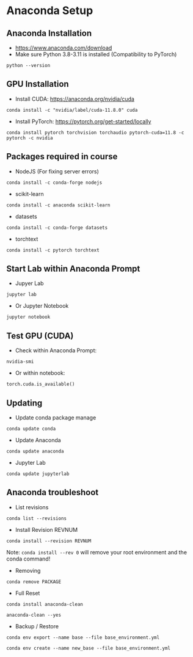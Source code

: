# Anaconda Setup

## Anaconda Installation

* <https://www.anaconda.com/download>
* Make sure Python 3.8-3.11 is installed (Compatibility to PyTorch)

 `python --version`

## GPU Installation

* Install CUDA: <https://anaconda.org/nvidia/cuda>

 `conda install -c "nvidia/label/cuda-11.8.0" cuda`

* Install PyTorch: <https://pytorch.org/get-started/locally>

 `conda install pytorch torchvision torchaudio pytorch-cuda=11.8 -c pytorch -c nvidia`

## Packages required in course

* NodeJS   (For fixing server errors)

 `conda install -c conda-forge nodejs`

* scikit-learn

 `conda install -c anaconda scikit-learn`

* datasets

 `conda install -c conda-forge datasets`

* torchtext

 `conda install -c pytorch torchtext`

## Start Lab within Anaconda Prompt

* Jupyer Lab

 `jupyter lab`

* Or Jupyter Notebook

 `jupyter notebook`

## Test GPU (CUDA)

* Check within Anaconda Prompt:

 `nvidia-smi`

* Or within notebook:

 `torch.cuda.is_available()`

## Updating

* Update conda package manage

 `conda update conda`

* Update Anaconda

 `conda update anaconda`

* Jupyter Lab

 `conda update jupyterlab`

## Anaconda troubleshoot

* List revisions

 `conda list --revisions`

* Install Revision REVNUM

 `conda install --revision REVNUM`

 Note: `conda install --rev 0`  will remove your root environment and the conda command!

* Removing

 `conda remove PACKAGE`

* Full Reset

 `conda install anaconda-clean`

 `anaconda-clean --yes`

* Backup / Restore

 `conda env export --name base --file base_environment.yml`

 `conda env create --name new_base --file base_environment.yml`

